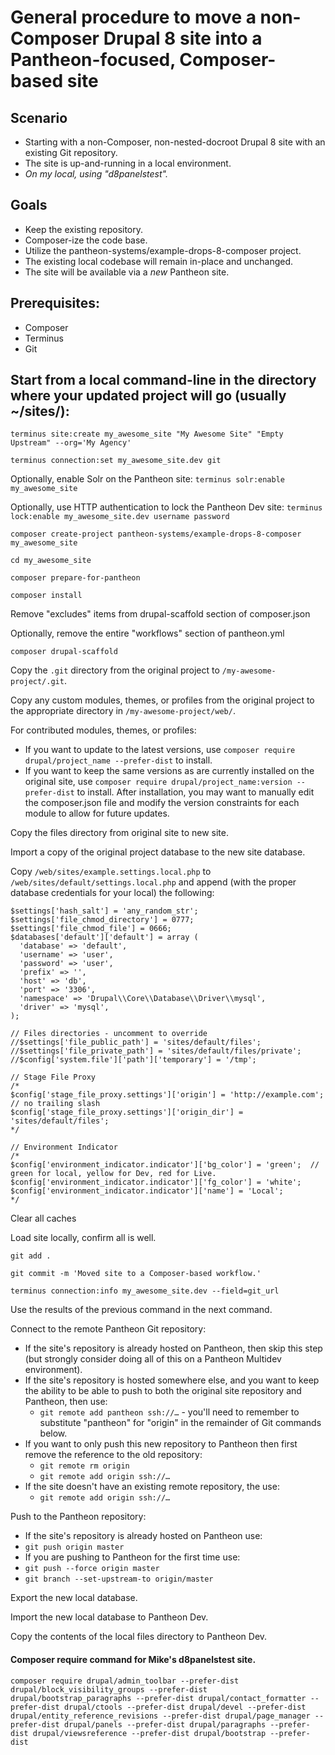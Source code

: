 # General procedure to move a non-Composer Drupal 8 site into a Pantheon-focused, Composer-based site

## Scenario

*  Starting with a non-Composer, non-nested-docroot Drupal 8 site with an existing Git repository.  
*  The site is up-and-running in a local environment.  
*  _On my local, using "d8panelstest"._  

## Goals

*  Keep the existing repository.  
*  Composer-ize the code base.  
*  Utilize the pantheon-systems/example-drops-8-composer project.  
*  The existing local codebase will remain in-place and unchanged.  
*  The site will be available via a *new* Pantheon site.  

## Prerequisites: 
  *  Composer  
  *  Terminus  
  *  Git 
  
## Start from a local command-line in the directory where your updated project will go (usually ~/sites/):

`terminus site:create my_awesome_site "My Awesome Site" "Empty Upstream" --org='My Agency'`
 
`terminus connection:set my_awesome_site.dev git`

Optionally, enable Solr on the Pantheon site: `terminus solr:enable my_awesome_site`

Optionally, use HTTP authentication to lock the Pantheon Dev site: `terminus lock:enable my_awesome_site.dev username password`
 
`composer create-project pantheon-systems/example-drops-8-composer my_awesome_site`
 
`cd my_awesome_site`
 
`composer prepare-for-pantheon`
 
`composer install`
 
Remove "excludes" items from drupal-scaffold section of composer.json

Optionally, remove the entire "workflows" section of pantheon.yml
 
`composer drupal-scaffold`

Copy the `.git` directory from the original project to `/my-awesome-project/.git`.

Copy any custom modules, themes, or profiles from the original project to the appropriate directory in `/my-awesome-project/web/`.

For contributed modules, themes, or profiles:

*  If you want to update to the latest versions, use `composer require drupal/project_name --prefer-dist` to install.  
*  If you want to keep the same versions as are currently installed on the original site, use `composer require drupal/project_name:version --prefer-dist` to install. After installation, you may want to manually edit the composer.json file and modify the version constraints for each module to allow for future updates.

Copy the files directory from original site to new site.  

Import a copy of the original project database to the new site database.

Copy `/web/sites/example.settings.local.php` to `/web/sites/default/settings.local.php` and append (with the proper database credentials for your local) the following:
 
```$config_directories['sync'] = '../config';
$settings['hash_salt'] = 'any_random_str';
$settings['file_chmod_directory'] = 0777;
$settings['file_chmod_file'] = 0666;
$databases['default']['default'] = array (
  'database' => 'default',
  'username' => 'user',
  'password' => 'user',
  'prefix' => '',
  'host' => 'db',
  'port' => '3306',
  'namespace' => 'Drupal\\Core\\Database\\Driver\\mysql',
  'driver' => 'mysql',
);

// Files directories - uncomment to override
//$settings['file_public_path'] = 'sites/default/files';
//$settings['file_private_path'] = 'sites/default/files/private';
//$config['system.file']['path']['temporary'] = '/tmp';

// Stage File Proxy
/*
$config['stage_file_proxy.settings']['origin'] = 'http://example.com'; // no trailing slash
$config['stage_file_proxy.settings']['origin_dir'] = 'sites/default/files';
*/

// Environment Indicator
/*
$config['environment_indicator.indicator']['bg_color'] = 'green';  // green for local, yellow for Dev, red for Live.
$config['environment_indicator.indicator']['fg_color'] = 'white';
$config['environment_indicator.indicator']['name'] = 'Local';
*/
```

Clear all caches

Load site locally, confirm all is well. 

`git add .`

`git commit -m 'Moved site to a Composer-based workflow.'`

`terminus connection:info my_awesome_site.dev --field=git_url`

Use the results of the previous command in the next command.

Connect to the remote Pantheon Git repository:

*  If the site's repository is already hosted on Pantheon, then skip this step (but strongly consider doing all of this on a Pantheon Multidev environment).  
*  If the site's repository is hosted somewhere else, and you want to keep the ability to be able to push to both the original site repository and Pantheon, then use:
   *  `git remote add pantheon ssh://…` - you'll need to remember to substitute "pantheon" for "origin" in the remainder of Git commands below.  
*  If you want to only push this new repository to Pantheon then first remove the reference to the old repository:
   *  `git remote rm origin`  
   *  `git remote add origin ssh://…`  
*  If the site doesn't have an existing remote repository, the use:  
   *  `git remote add origin ssh://…`  

Push to the Pantheon repository: 

*  If the site's repository is already hosted on Pantheon use:  
  *  `git push origin master`  
*  If you are pushing to Pantheon for the first time use:  
  *  `git push --force origin master`  
  *  `git branch --set-upstream-to origin/master`  

Export the new local database. 

Import the new local database to Pantheon Dev. 

Copy the contents of the local files directory to Pantheon Dev.



#### Composer require command for Mike's d8panelstest site.
`composer require drupal/admin_toolbar --prefer-dist drupal/block_visibility_groups --prefer-dist drupal/bootstrap_paragraphs --prefer-dist drupal/contact_formatter --prefer-dist drupal/ctools --prefer-dist drupal/devel --prefer-dist drupal/entity_reference_revisions --prefer-dist drupal/page_manager --prefer-dist drupal/panels --prefer-dist drupal/paragraphs --prefer-dist drupal/viewsreference --prefer-dist drupal/bootstrap --prefer-dist`
